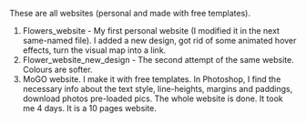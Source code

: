 These are all websites (personal and made with free templates).
1. Flowers_website - My first personal website (I modified it in the next same-named file). I added a new design, got rid of some animated hover effects, turn the visual map into a link. 
2. Flower_website_new_design - The second attempt of the same website. Colours are softer. 
3. MoGO website. I make it with free templates. In Photoshop, I find the necessary info about the text style, line-heights, margins and paddings, download photos pre-loaded pics. The whole website is done. It took me 4 days. It is a 10 pages website. 

